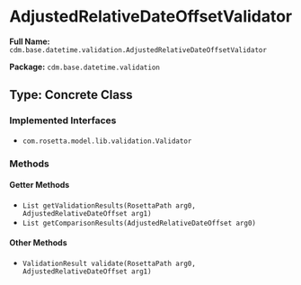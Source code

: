 # AdjustedRelativeDateOffsetValidator

**Full Name:** `cdm.base.datetime.validation.AdjustedRelativeDateOffsetValidator`

**Package:** `cdm.base.datetime.validation`

## Type: Concrete Class

### Implemented Interfaces

- `com.rosetta.model.lib.validation.Validator`

### Methods

#### Getter Methods

- `List getValidationResults(RosettaPath arg0, AdjustedRelativeDateOffset arg1)`
- `List getComparisonResults(AdjustedRelativeDateOffset arg0)`

#### Other Methods

- `ValidationResult validate(RosettaPath arg0, AdjustedRelativeDateOffset arg1)`

